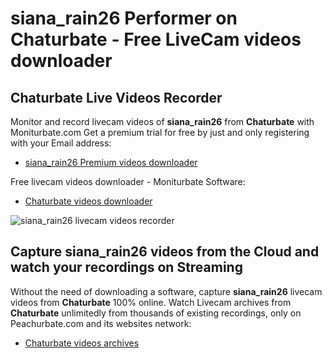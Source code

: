 # siana_rain26 Performer on Chaturbate - Free LiveCam videos downloader

## Chaturbate Live Videos Recorder

Monitor and record livecam videos of **siana_rain26** from **Chaturbate** with Moniturbate.com
Get a premium trial for free by just and only registering with your Email address:
* [siana_rain26 Premium videos downloader](https://moniturbate.com/request-demo-licence-key.html)

Free livecam videos downloader - Moniturbate Software:
* [Chaturbate videos downloader](https://moniturbate.com/moniturbate-download-software.html)

![siana_rain26 livecam videos recorder](https://peachurnet.com/templates/moniturbate-software.png)


## Capture siana_rain26 videos from the Cloud and watch your recordings on Streaming

Without the need of downloading a software, capture **siana_rain26** livecam videos from **Chaturbate** 100% online.
Watch Livecam archives from **Chaturbate** unlimitedly from thousands of existing recordings, only on Peachurbate.com and its websites network:
* [Chaturbate videos archives](https://peachurnet.com/)